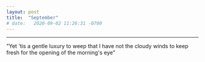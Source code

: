 ```yaml
---
layout: post
title:  "September"
# date:   2020-09-02 11:26:31 -0700
---
```

--------------
"Yet 'tis a gentle luxury to weep that I have not the cloudy winds to keep fresh for the opening of the morning's eye"